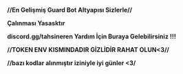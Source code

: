 **//**En Gelişmiş Guard Bot Altyapısı Sizlerle**//**

****Çalınması Yasasktır****

****discord.gg/tahsineren Yardım İçin Buraya Gelebilirsiniz !!!****

**//TOKEN ENV KISMINDADIR GİZLİDİR RAHAT OLUN<3//**

**//bazı kodlar alınmıştır iziniyle iyi günler <3/**
